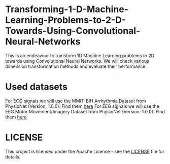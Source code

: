 # Transforming-1-D-Machine-Learning-Problems-to-2-D-Towards-Using-Convolutional-Neural-Networks 
This is an endeavour to transform 1D Machine Learning problems to 2D towards using Convolutional Neural Networks. We will check various dimension transformation methods and evaluate their performance. 

# Used datasets
For ECG signals we will use the MMIT-BIH Arrhythmia Dataset from PhysioNet (Version: 1.0.0). Find them [here](https://physionet.org/content/mitdb/1.0.0/)
For EEG signals we will use the EEG Motor Movement/Imagery Dataset from PhysioNet (Version: 1.0.0). FInd them [here](https://physionet.org/content/eegmmidb/1.0.0/)

# LICENSE
This project is licensed under the Apache License - see the [LICENSE](https://github.com/GeoLek/Transforming-1D-CNNs-to-2D-CNNs/blob/main/LICENSE) file for details.
